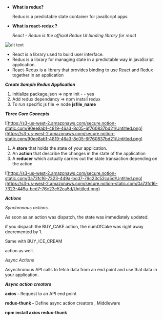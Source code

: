 - **What is redux?**

    Redux is a predictable state container for javaScript apps

- **What is react-redux ?**

    *React - Redux is the official Redux UI binding library for react*

![alt text](https://github.com/eshanwp/React-Redux/blob/master/img/1.png?raw=true)

- React is a library used to build user interface.
- Redux is a library for managing state in a predictable way in javaScript application.
- React-Redux is a library that provides binding to use React and Redux together in an application

***Create Sample Redux Application***

1. Initialize package.json ⇒ npm init - - yes
2. Add redux dependancy ⇒ npm install redux
3. To run specific js file ⇒ node **jsfile_name**

***Three Core Concepts***

![https://s3-us-west-2.amazonaws.com/secure.notion-static.com/90ee8ab1-4819-46a3-8c05-6f760837bd21/Untitled.png](https://s3-us-west-2.amazonaws.com/secure.notion-static.com/90ee8ab1-4819-46a3-8c05-6f760837bd21/Untitled.png)

1. A **store** that holds the state of your application.
2. An **action** that describe the changes in the state of the application
3. A **reducer** which actually carries out the state transaction depending on the action

![https://s3-us-west-2.amazonaws.com/secure.notion-static.com/0a73fc16-7323-449a-bcd7-76c23c52ca5d/Untitled.png](https://s3-us-west-2.amazonaws.com/secure.notion-static.com/0a73fc16-7323-449a-bcd7-76c23c52ca5d/Untitled.png)

***Actions***

*Synchronous actions.*

As soon as an action was dispatch, the state was immediately updated.

if you dispach the BUY_CAKE action, the numOfCake was right away decremented by 1.

Same with BUY_ICE_CREAM

action as well.

*Async Actions*

Asynchronous API calls to fetch data from an end point and use that data in your application.

***Async action creators***

**axios -** Request to an API end point

**redux-thunk -** Define async action creators , Middleware

**npm install axios redux-thunk**
